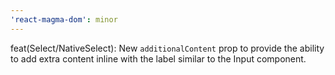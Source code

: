 ```yaml
---
'react-magma-dom': minor
---
```


feat(Select/NativeSelect): New `additionalContent` prop to provide the ability to add extra content inline with the label similar to the Input component.
